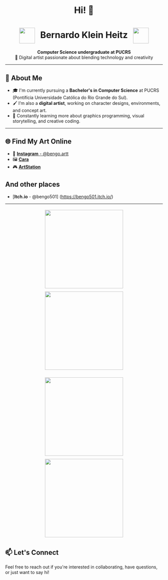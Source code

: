 <h1 align="center">Hi! 👋</h1>

<h1 align="center">
  <img src="https://github.com/user-attachments/assets/72669df0-54ed-47a3-bd87-7840d0a9a329" width="50" style="vertical-align: middle; margin-right: 10px;"/>
  Bernardo Klein Heitz 
  <img src="https://github.com/user-attachments/assets/54363ca0-259b-4e4f-861f-b9ae2b3c37d4" width="50" style="vertical-align: middle; margin-left: 10px;"/>
</h1> 

<p align="center">
  <strong>Computer Science undergraduate at PUCRS</strong> <br/>
  🎨 Digital artist passionate about blending technology and creativity <br/>
</p>

---
## 💼 About Me

- 🎓 I'm currently pursuing a **Bachelor's in Computer Science** at PUCRS (Pontifícia Universidade Católica do Rio Grande do Sul).
- 🖌️ I’m also a **digital artist**, working on character designs, environments, and concept art.
- 🌱 Constantly learning more about graphics programming, visual storytelling, and creative coding.

---

## 🌐 Find My Art Online

- 🎨 [**Instagram** - @bengo.artt](https://www.instagram.com/bengo.artt/)
- 🖼️ [**Cara**](https://cara.app/bengoo)
- 🎮 [**ArtStation**](https://www.artstation.com/bengo501)

## And other places
- [**Itch.io** - @bengo501] (https://bengo501.itch.io/)
  
---
<p align="center">
  <img src="https://github.com/user-attachments/assets/a14d114a-f7d3-427e-a6f2-e86393e90977" width="250" style="margin: 5px;"/>
  <img src="https://github.com/user-attachments/assets/847b8bda-9a54-4354-845f-de7cd349b456" width="250" style="margin: 5px;"/>
</p>

<p align="center">
  <img src="https://github.com/user-attachments/assets/d1ec708c-6e48-43c6-815b-8cf6d7338d93" width="250" style="margin: 5px;"/>
  <img src="https://github.com/user-attachments/assets/eee574c8-78cb-470a-94c6-6303b0a1c3b9" width="250" style="margin: 5px;"/>
</p>


## 📫 Let's Connect

Feel free to reach out if you're interested in collaborating, have questions, or just want to say hi!

